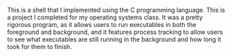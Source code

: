 This is a shell that I implemented using the C programming language. This is a project I completed for my operating systems class. It was a pretty rigorous program, as it allows users to run executables in both the foreground and background, and it features process tracking to allow users to see what executables are still running in the background and how long it took for them to finish. 
